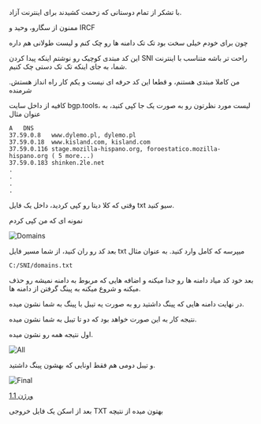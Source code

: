 با تشکر از تمام دوستانی که زحمت کشیدند برای اینترنت آزاد.

ممنون از سگارو، وحید و IRCF

چون برای خودم خیلی سخت بود تک تک دامنه ها رو چک کنم و لیست طولانی هم داره

این کد مبتدی کوچیک رو نوشتم اینکه پیدا کردن SNI راحت تر باشه متناسب با اینترنت شما، به جای اینکه تک تک دستی چک کنیم.

من کاملا مبتدی هستنم، و قطعا این کد حرفه ای نیست و یکم کار راه انداز هستش. شرمنده

کافیه از داخل سایت bgp.tools، لیست مورد نظرتون رو به صورت یک جا کپی کنید، به عنوان مثال

	A	DNS
	37.59.0.8	www.dylemo.pl, dylemo.pl
	37.59.0.18	www.kisland.com, kisland.com
	37.59.0.116	stage.mozilla-hispano.org, foroestatico.mozilla-hispano.org ( 5 more...)
	37.59.0.183	shinken.2le.net
 	.
	.
 	.
  	.


وقتی که کلا دیتا رو کپی کردید، داخل یک فایل txt سیو کنید.

نمونه ای که من کپی کردم

![Domains](https://github.com/NoAnyNameForMe/SNI-Checker/assets/137012307/65fd6fcf-5ad2-4968-be78-26a7e277a8d2)


بعد کد رو ران کنید، از شما مسیر فایل txt میپرسه که کامل وارد کنید. به عنوان مثال

	C:/SNI/domains.txt

بعد خود کد میاد دامنه ها رو جدا میکنه و اضافه هایی که مربوط به دامنه نمیشه رو حذف میکنه و شروع میکنه به پینگ گرفتن از دامنه ها.

در نهایت دامنه هایی که پینگ داشتید رو به صورت یه تیبل با پینگ به شما نشون میده.

نتیجه کار به این صورت خواهد بود که دو تا تیبل به شما نشون میده.

اول نتیجه همه رو نشون میده.

![All](https://github.com/NoAnyNameForMe/SNI-Checker/assets/137012307/38273896-1187-422b-8f58-6d1a41472a47)

و تیبل دومی هم فقط اونایی که بهشون پینگ داشتید.

![Final](https://github.com/NoAnyNameForMe/SNI-Checker/assets/137012307/8ebe2aaf-a16f-41fc-bbab-d619e05e5996)

[ورژن 1.1](https://github.com/NoAnyNameForMe/SNI-Checker/releases/tag/python)

بعد از اسکن یک فایل خروجی TXT بهتون میده از نتیچه
